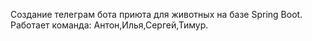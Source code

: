Создание телеграм бота приюта для животных на базе Spring Boot. Работает команда: Антон,Илья,Сергей,Тимур.
